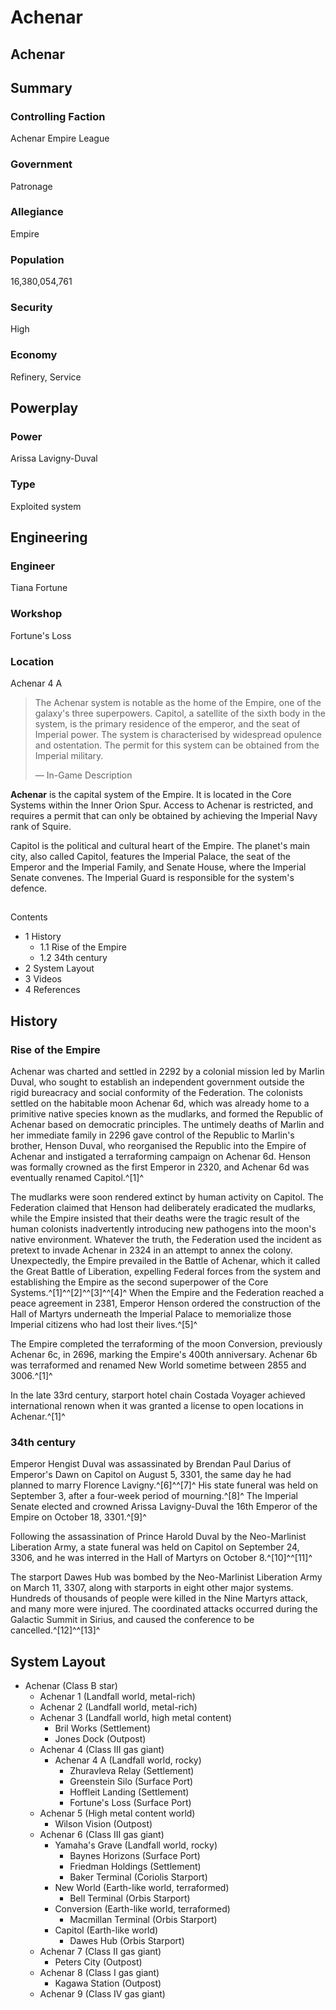# Achenar
## Achenar

		

## Summary

### Controlling Faction

Achenar Empire League

### Government

Patronage

### Allegiance

Empire

### Population

16,380,054,761

### Security

High

### Economy

Refinery, Service

## Powerplay

### Power

Arissa Lavigny-Duval

### Type

Exploited system

## Engineering

### Engineer

Tiana Fortune

### Workshop

Fortune's Loss

### Location

Achenar 4 A

> 
> 
> The Achenar system is notable as the home of the Empire, one of the galaxy's three superpowers. Capitol, a satellite of the sixth body in the system, is the primary residence of the emperor, and the seat of Imperial power. The system is characterised by widespread opulence and ostentation. The permit for this system can be obtained from the Imperial military.
> 
> 
> — In-Game Description
> 

**Achenar** is the capital system of the Empire. It is located in the Core Systems within the Inner Orion Spur. Access to Achenar is restricted, and requires a permit that can only be obtained by achieving the Imperial Navy rank of Squire.

Capitol is the political and cultural heart of the Empire. The planet's main city, also called Capitol, features the Imperial Palace, the seat of the Emperor and the Imperial Family, and Senate House, where the Imperial Senate convenes. The Imperial Guard is responsible for the system's defence.

## 

Contents

- 1 History
    - 1.1 Rise of the Empire
    - 1.2 34th century
- 2 System Layout
- 3 Videos
- 4 References

## History

### Rise of the Empire

Achenar was charted and settled in 2292 by a colonial mission led by Marlin Duval, who sought to establish an independent government outside the rigid bureacracy and social conformity of the Federation. The colonists settled on the habitable moon Achenar 6d, which was already home to a primitive native species known as the mudlarks, and formed the Republic of Achenar based on democratic principles. The untimely deaths of Marlin and her immediate family in 2296 gave control of the Republic to Marlin's brother, Henson Duval, who reorganised the Republic into the Empire of Achenar and instigated a terraforming campaign on Achenar 6d. Henson was formally crowned as the first Emperor in 2320, and Achenar 6d was eventually renamed Capitol.^[1]^

The mudlarks were soon rendered extinct by human activity on Capitol. The Federation claimed that Henson had deliberately eradicated the mudlarks, while the Empire insisted that their deaths were the tragic result of the human colonists inadvertently introducing new pathogens into the moon's native environment. Whatever the truth, the Federation used the incident as pretext to invade Achenar in 2324 in an attempt to annex the colony. Unexpectedly, the Empire prevailed in the Battle of Achenar, which it called the Great Battle of Liberation, expelling Federal forces from the system and establishing the Empire as the second superpower of the Core Systems.^[1]^^[2]^^[3]^^[4]^ When the Empire and the Federation reached a peace agreement in 2381, Emperor Henson ordered the construction of the Hall of Martyrs underneath the Imperial Palace to memorialize those Imperial citizens who had lost their lives.^[5]^

The Empire completed the terraforming of the moon Conversion, previously Achenar 6c, in 2696, marking the Empire's 400th anniversary. Achenar 6b was terraformed and renamed New World sometime between 2855 and 3006.^[1]^

In the late 33rd century, starport hotel chain Costada Voyager achieved international renown when it was granted a license to open locations in Achenar.^[1]^

### 34th century

Emperor Hengist Duval was assassinated by Brendan Paul Darius of Emperor's Dawn on Capitol on August 5, 3301, the same day he had planned to marry Florence Lavigny.^[6]^^[7]^ His state funeral was held on September 3, after a four-week period of mourning.^[8]^ The Imperial Senate elected and crowned Arissa Lavigny-Duval the 16th Emperor of the Empire on October 18, 3301.^[9]^

Following the assassination of Prince Harold Duval by the Neo-Marlinist Liberation Army, a state funeral was held on Capitol on September 24, 3306, and he was interred in the Hall of Martyrs on October 8.^[10]^^[11]^

The starport Dawes Hub was bombed by the Neo-Marlinist Liberation Army on March 11, 3307, along with starports in eight other major systems. Hundreds of thousands of people were killed in the Nine Martyrs attack, and many more were injured. The coordinated attacks occurred during the Galactic Summit in Sirius, and caused the conference to be cancelled.^[12]^^[13]^

## System Layout

- Achenar (Class B star)
    - Achenar 1 (Landfall world, metal-rich)
    - Achenar 2 (Landfall world, metal-rich)
    - Achenar 3 (Landfall world, high metal content)
        - Bril Works (Settlement)
        - Jones Dock (Outpost)
    - Achenar 4 (Class III gas giant)
        - Achenar 4 A (Landfall world, rocky)
            - Zhuravleva Relay (Settlement)
            - Greenstein Silo (Surface Port)
            - Hoffleit Landing (Settlement)
            - Fortune's Loss (Surface Port)
    - Achenar 5 (High metal content world)
        - Wilson Vision (Outpost)
    - Achenar 6 (Class III gas giant)
        - Yamaha's Grave (Landfall world, rocky)
            - Baynes Horizons (Surface Port)
            - Friedman Holdings (Settlement)
            - Baker Terminal (Coriolis Starport)
        - New World (Earth-like world, terraformed)
            - Bell Terminal (Orbis Starport)
        - Conversion (Earth-like world, terraformed)
            - Macmillan Terminal (Orbis Starport)
        - Capitol (Earth-like world)
            - Dawes Hub (Orbis Starport)
    - Achenar 7 (Class II gas giant)
        - Peters City (Outpost)
    - Achenar 8 (Class I gas giant)
        - Kagawa Station (Outpost)
    - Achenar 9 (Class IV gas giant)
